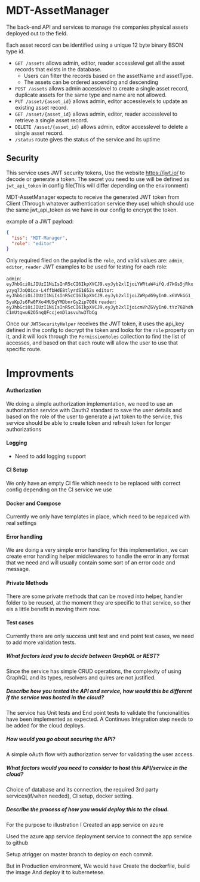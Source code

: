 # MDT-AssetManager
The back-end API and services to manage the companies physical assets deployed out to the field.

Each asset record can be identified using a unique 12 byte binary BSON type id.

* `GET /assets` allows admin, editor, reader accesslevel get all the asset records that exists in the database. 
  * Users can filter the records based on the assetName and assetType.
  * The assets can be ordered ascending and descending
* `POST /assets`  allows admin accesslevel to create a single asset record, duplicate assets for the same type and name are not allowed.
* `PUT /asset/{asset_id}` allows admin, editor accesslevels to update an existing asset record.
* `GET /asset/{asset_id}` allows admin, editor, reader accesslevel to retrieve a single asset record.
* `DELETE /asset/{asset_id}` allows admin, editor accesslevel to delete a single asset record.
* `/status` route gives the status of the service and its uptime


## Security
This service uses JWT security tokens, Use the website https://jwt.io/ to decode or generate a token. The secret you need to use will be defined as `jwt_api_token` in config file(This will differ depending on the environment)

MDT-AssetManager expects to receive the generated JWT token from Client (Through whatever authentication service they use) which should use the same jwt_api_token as we have in our config to encrypt the token.

example of a JWT payload:

```json
{
  "iss": "MDT-Manager",
  "role": "editor"
}
```

Only required filed on the paylod is the `role`, and valid values are: `admin`, `editor`, `reader`
JWT examples to be used for testing for each role:

`admin`: `eyJhbGciOiJIUzI1NiIsInR5cCI6IkpXVCJ9.eyJyb2xlIjoiYWRtaW4ifQ.d7kGs5jRkxyzyq7JoQOicv-L4ffbHdE8tlyrdS1652s`
`editor`: `eyJhbGciOiJIUzI1NiIsInR5cCI6IkpXVCJ9.eyJyb2xlIjoiZWRpdG9yIn0.x6VVkGG1_5yuKpJs6Fw0PXo4MUSqYMDbnrGy2ip708k`
`reader`: `eyJhbGciOiJIUzI1NiIsInR5cCI6IkpXVCJ9.eyJyb2xlIjoicmVhZGVyIn0.tYz76BhdhC1mUtqwu62O5nqQFccjemDlasvuhw3TbCg`

Once our `JWTSecurityHelper` receives the JWT token, it uses the api_key defined in the config to decrypt the token and looks for the `role` property on it, and it will look through the `PermissionRoles` collection to find the list of accesses, and based on that each route will allow the user to use that specific route.

# Improvments

#### Authorization
We doing a simple authorization implementation, we need to use an authorization service with Oauth2 standard to save the user details and based on the role of the user to generate a jwt token to the service, this service should be able to create token and refresh token for longer authorizations

#### Logging
* Need to add logging support

#### CI Setup
We only have an empty CI file which needs to be replaced with correct config depending on the CI service we use

#### Docker and Compose
Currently we only have templates in place, which need to be repalced with real settings

#### Error handling
We are doing a very simple error handling for this implementation, we can create error handling helper middlewares to handle the error in any format that we need and will usually contain some sort of an error code and message.

#### Private Methods
There are some private methods that can be moved into helper, handler folder to be reused, at the moment they are specific to that service, so ther eis a little benefit in moving them now.

#### Test cases
Currently there are only success unit test and end point test cases, we need to add more validation tests.

##### What factors lead you to decide between GraphQL or REST?

Since the service has simple CRUD operations, the complexity of using GraphQL and its types, resolvers and quires are not justified.

##### Describe how you tested the API and service, how would this be different if the service was hosted in the cloud?

The service has Unit tests and End point tests to validate the funcionalities have been implemented as expected. A Continues Integration step needs to be added for the cloud deploys. 

##### How would you go about securing the API?

A simple oAuth flow with authorization server for validating the user access.

##### What factors would you need to consider to host this API/service in the cloud?

Choice of database and its connection, the required 3rd party services(if/when needed), CI setup, docker setting.

##### Describe the process of how you would deploy this to the cloud.

For the purpose to illustration I Created an app service on azure

Used the azure app service deployment service to connect the app service to github

Setup atrigger on master branch to deploy on each commit.

But in Production environment, We would have Create the dockerfile, build the image And deploy it to kubernetese.

